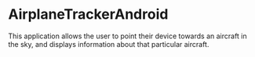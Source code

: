 # AirplaneTrackerAndroid
This application allows the user to point their device towards an aircraft in the sky, and displays information about that particular aircraft.
